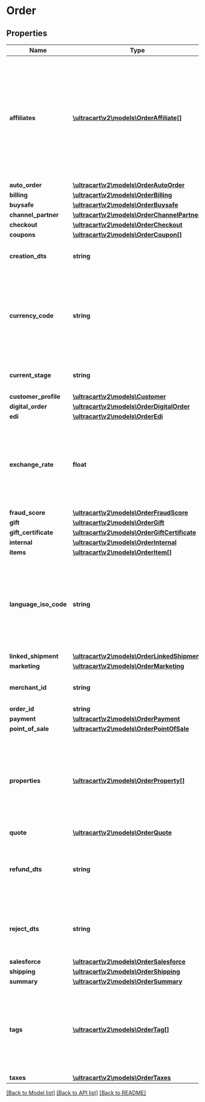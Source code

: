 # Order

## Properties
Name | Type | Description | Notes
------------ | ------------- | ------------- | -------------
**affiliates** | [**\ultracart\v2\models\OrderAffiliate[]**](OrderAffiliate.md) | Affiliates if any were associated with the order.  The first one in the array sent the order and each subsequent affiliate is the recruiter that earns a downline commission. | [optional] 
**auto_order** | [**\ultracart\v2\models\OrderAutoOrder**](OrderAutoOrder.md) |  | [optional] 
**billing** | [**\ultracart\v2\models\OrderBilling**](OrderBilling.md) |  | [optional] 
**buysafe** | [**\ultracart\v2\models\OrderBuysafe**](OrderBuysafe.md) |  | [optional] 
**channel_partner** | [**\ultracart\v2\models\OrderChannelPartner**](OrderChannelPartner.md) |  | [optional] 
**checkout** | [**\ultracart\v2\models\OrderCheckout**](OrderCheckout.md) |  | [optional] 
**coupons** | [**\ultracart\v2\models\OrderCoupon[]**](OrderCoupon.md) | Coupons | [optional] 
**creation_dts** | **string** | Date/time that the order was created | [optional] 
**currency_code** | **string** | Currency code that the customer used if different than the merchant&#39;s base currency code | [optional] 
**current_stage** | **string** | Current stage that the order is in. | [optional] 
**customer_profile** | [**\ultracart\v2\models\Customer**](Customer.md) |  | [optional] 
**digital_order** | [**\ultracart\v2\models\OrderDigitalOrder**](OrderDigitalOrder.md) |  | [optional] 
**edi** | [**\ultracart\v2\models\OrderEdi**](OrderEdi.md) |  | [optional] 
**exchange_rate** | **float** | Exchange rate at the time the order was placed if currency code is different than the base currency | [optional] 
**fraud_score** | [**\ultracart\v2\models\OrderFraudScore**](OrderFraudScore.md) |  | [optional] 
**gift** | [**\ultracart\v2\models\OrderGift**](OrderGift.md) |  | [optional] 
**gift_certificate** | [**\ultracart\v2\models\OrderGiftCertificate**](OrderGiftCertificate.md) |  | [optional] 
**internal** | [**\ultracart\v2\models\OrderInternal**](OrderInternal.md) |  | [optional] 
**items** | [**\ultracart\v2\models\OrderItem[]**](OrderItem.md) | Items | [optional] 
**language_iso_code** | **string** | Three letter ISO-639 language code used by the customer during the checkout if different than the default language | [optional] 
**linked_shipment** | [**\ultracart\v2\models\OrderLinkedShipment**](OrderLinkedShipment.md) |  | [optional] 
**marketing** | [**\ultracart\v2\models\OrderMarketing**](OrderMarketing.md) |  | [optional] 
**merchant_id** | **string** | UltraCart merchant ID owning this order | [optional] 
**order_id** | **string** | Order ID | [optional] 
**payment** | [**\ultracart\v2\models\OrderPayment**](OrderPayment.md) |  | [optional] 
**point_of_sale** | [**\ultracart\v2\models\OrderPointOfSale**](OrderPointOfSale.md) |  | [optional] 
**properties** | [**\ultracart\v2\models\OrderProperty[]**](OrderProperty.md) | Properties, available only through update, not through insert due to the nature of how properties are handled internally | [optional] 
**quote** | [**\ultracart\v2\models\OrderQuote**](OrderQuote.md) |  | [optional] 
**refund_dts** | **string** | If the order was refunded, the date/time that the last refund occurred | [optional] 
**reject_dts** | **string** | If the order was rejected, the date/time that the rejection occurred | [optional] 
**salesforce** | [**\ultracart\v2\models\OrderSalesforce**](OrderSalesforce.md) |  | [optional] 
**shipping** | [**\ultracart\v2\models\OrderShipping**](OrderShipping.md) |  | [optional] 
**summary** | [**\ultracart\v2\models\OrderSummary**](OrderSummary.md) |  | [optional] 
**tags** | [**\ultracart\v2\models\OrderTag[]**](OrderTag.md) | tags, available only through update, not through insert due to the nature of how tags are handled internally | [optional] 
**taxes** | [**\ultracart\v2\models\OrderTaxes**](OrderTaxes.md) |  | [optional] 

[[Back to Model list]](../README.md#documentation-for-models) [[Back to API list]](../README.md#documentation-for-api-endpoints) [[Back to README]](../README.md)


